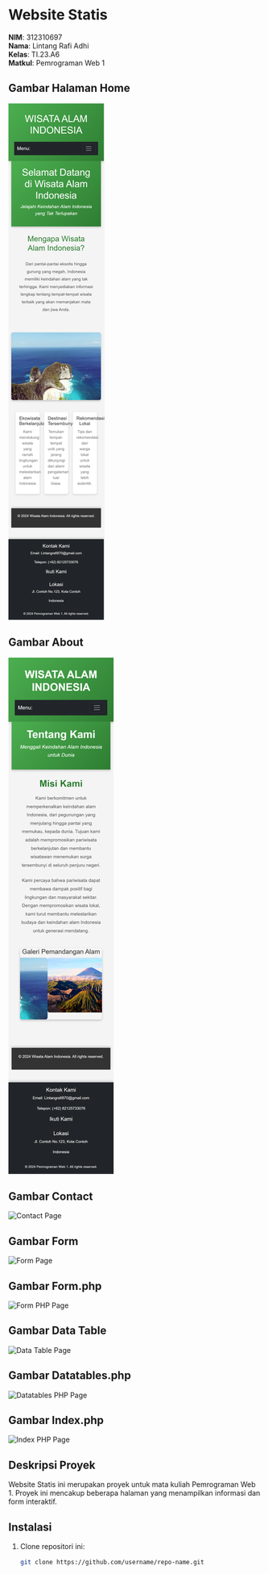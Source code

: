 # Website Statis

**NIM**: 312310697  
**Nama**: Lintang Rafi Adhi  
**Kelas**: TI.23.A6  
**Matkul**: Pemrograman Web 1  

## Gambar Halaman Home
![Home Page](home.png)

## Gambar About
![About Page](about.png)

## Gambar Contact
![Contact Page](ss/ss3.png)

## Gambar Form
![Form Page](ss/ss5.png)

## Gambar Form.php
![Form PHP Page](ss/ss7.png)

## Gambar Data Table
![Data Table Page](ss/ss4.png)

## Gambar Datatables.php
![Datatables PHP Page](ss/ss6.png)

## Gambar Index.php
![Index PHP Page](ss/ss8.png)

## Deskripsi Proyek
Website Statis ini merupakan proyek untuk mata kuliah Pemrograman Web 1. Proyek ini mencakup beberapa halaman yang menampilkan informasi dan form interaktif.

## Instalasi
1. Clone repositori ini:
   ```bash
   git clone https://github.com/username/repo-name.git

